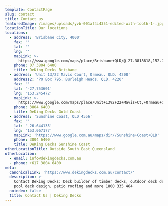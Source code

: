 ```yaml
---
template: ContactPage
slug: contact
title: Contact us
featuredImage: /images/uploads/yvb-001af4i4351-edited-with-tooth-1-.jpg
locationTitle: Our locations
locations:
  - address: 'Brisbane City, 4000'
    fax: ''
    lat: ''
    lng: ''
    mapLink: >-
      https://www.google.com/maps/place/Brisbane+QLD/@-27.3818618,152.7123261,10z/data=!3m1!4b1!4m5!3m4!1s0x6b91579aac93d233:0x402a35af3deaf40!8m2!3d-27.4697707!4d153.0251235
    phone: 07 3804 6400
    title: DeKing Decks Brisbane
  - address: 'Unit 13/22 Mavis Court, Ormeau. QLD. 4208'
    address2: 'PO Box 795, Burleigh Heads. QLD. 4220'
    fax: ''
    lat: '-27,753601'
    lng: '153.245472'
    mapLink: >-
      https://www.google.com/maps/place/Unit+13%2F22+Mavis+Ct,+Ormeau+QLD+4208/@-27.7537698,153.2431606,16.96z/data=!4m5!3m4!1s0x6b916ad94c48e10d:0x8c8e34eb521d753a!8m2!3d-27.7538949!4d153.2454181
    phone: 3804 6400
    title: DeKing Decks Gold Coast
  - address: 'Sunshine Coast, QLD 4556'
    fax: ''
    lat: '-26.644135'
    lng: '153.067177'
    mapLink: 'https://www.google.com.au/maps/dir//Sunshine+Coast+QLD'
    phone: 3804 6400
    title: DeKing Decks Sunshine Coast
otherLocationTitle: Outside South East Queensland
otherLocation:
  - email: info@dekingdecks.com.au
  - phone: +617 3804 6400
meta:
  canonicalLink: 'https://www.dekingdecks.com.au/contact/'
  description: >-
    Contact Deking Decks: Deck builder of timber decks, outdoor deck design,
    pool deck design, patio roofing and more 1800 335 464
  noindex: false
  title: Contact Us | Deking Decks
---
```


